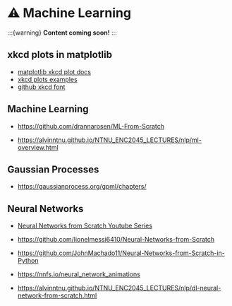 # ⚠️ Machine Learning

:::{warning}
**Content coming soon!**
:::

## xkcd plots in matplotlib

- [matplotlib xkcd plot docs](https://matplotlib.org/stable/api/_as_gen/matplotlib.pyplot.xkcd.html)
- [xkcd plots examples](https://jakevdp.github.io/blog/2013/07/10/XKCD-plots-in-matplotlib/)
- [github xkcd font](https://github.com/ipython/xkcd-font)

## Machine Learning

- <https://github.com/drannarosen/ML-From-Scratch>

- <https://alvinntnu.github.io/NTNU_ENC2045_LECTURES/nlp/ml-overview.html>

## Gaussian Processes

- <https://gaussianprocess.org/gpml/chapters/>

## Neural Networks

- [Neural Networks from Scratch Youtube Series](https://www.youtube.com/playlist?list=PLQVvvaa0QuDcjD5BAw2DxE6OF2tius3V3)

- <https://github.com/lionelmessi6410/Neural-Networks-from-Scratch>
  
- <https://github.com/JohnMachado11/Neural-Networks-from-Scratch-in-Python>
- <https://nnfs.io/neural_network_animations>
  
- <https://alvinntnu.github.io/NTNU_ENC2045_LECTURES/nlp/dl-neural-network-from-scratch.html>
